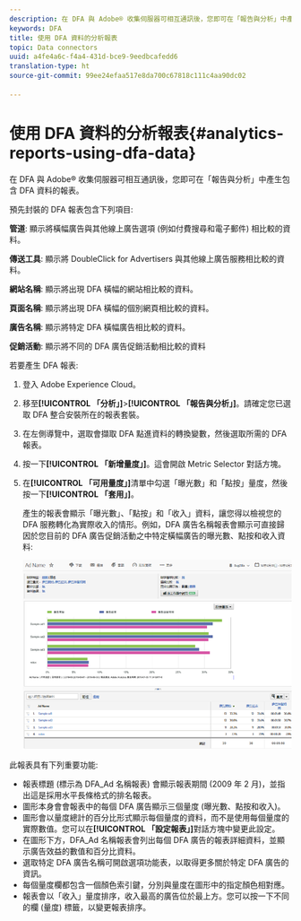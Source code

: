 ```yaml
---
description: 在 DFA 與 Adobe® 收集伺服器可相互通訊後，您即可在「報告與分析」中產生包含 DFA 資料的報表。
keywords: DFA
title: 使用 DFA 資料的分析報表
topic: Data connectors
uuid: a4fe4a6c-f4a4-431d-bce9-9eedbcafedd6
translation-type: ht
source-git-commit: 99ee24efaa517e8da700c67818c111c4aa90dc02

---
```



# 使用 DFA 資料的分析報表{#analytics-reports-using-dfa-data}

在 DFA 與 Adobe® 收集伺服器可相互通訊後，您即可在「報告與分析」中產生包含 DFA 資料的報表。

預先封裝的 DFA 報表包含下列項目:

**管道**: 顯示將橫幅廣告與其他線上廣告選項 (例如付費搜尋和電子郵件) 相比較的資料。

**傳送工具**: 顯示將 DoubleClick for Advertisers 與其他線上廣告服務相比較的資料。

**網站名稱**: 顯示將出現 DFA 橫幅的網站相比較的資料。

**頁面名稱**: 顯示將出現 DFA 橫幅的個別網頁相比較的資料。

**廣告名稱**: 顯示將特定 DFA 橫幅廣告相比較的資料。

**促銷活動**: 顯示將不同的 DFA 廣告促銷活動相比較的資料

若要產生 DFA 報表:

1. 登入 Adobe Experience Cloud。
1. 移至&#x200B;**[!UICONTROL 「分析」]**>**[!UICONTROL 「報告與分析」]**。請確定您已選取 DFA 整合安裝所在的報表套裝。

1. 在左側導覽中，選取會擷取 DFA 點進資料的轉換變數，然後選取所需的 DFA 報表。
1. 按一下&#x200B;**[!UICONTROL 「新增量度」]**。這會開啟 Metric Selector 對話方塊。
1. 在&#x200B;**[!UICONTROL 「可用量度」]**&#x200B;清單中勾選「曝光數」和「點按」量度，然後按一下&#x200B;**[!UICONTROL 「套用」]**。

   產生的報表會顯示「曝光數」、「點按」和「收入」資料，讓您得以檢視您的 DFA 服務轉化為實際收入的情形。例如，DFA 廣告名稱報表會顯示可直接歸因於您目前的 DFA 廣告促銷活動之中特定橫幅廣告的曝光數、點按和收入資料:

   ![](assets/DFA_ad_name_report-sc15.png)

此報表具有下列重要功能:

* 報表標題 (標示為 DFA_Ad 名稱報表) 會顯示報表期間 (2009 年 2 月)，並指出這是採用水平長條格式的排名報表。
* 圖形本身會會報表中的每個 DFA 廣告顯示三個量度 (曝光數、點按和收入)。
* 圖形會以量度總計的百分比形式顯示每個量度的資料，而不是使用每個量度的實際數值。您可以在&#x200B;**[!UICONTROL 「設定報表」]**&#x200B;對話方塊中變更此設定。
* 在圖形下方，DFA_Ad 名稱報表會列出每個 DFA 廣告的報表詳細資料，並顯示廣告效益的數值和百分比資料。
* 選取特定 DFA 廣告名稱可開啟選項功能表，以取得更多關於特定 DFA 廣告的資訊。
* 每個量度欄都包含一個顏色索引鍵，分別與量度在圖形中的指定顏色相對應。
* 報表會以「收入」量度排序，收入最高的廣告位於最上方。您可以按一下不同的欄 (量度) 標籤，以變更報表排序。
